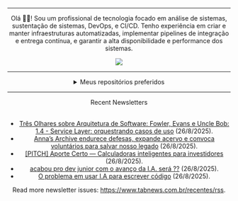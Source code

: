 <div align="center">
<hr>
<p>Olá 👋🏾! Sou um profissional de tecnologia focado em análise de sistemas, sustentação de sistemas, DevOps, e CI/CD. Tenho experiência em criar e manter infraestruturas automatizadas, implementar pipelines de integração e entrega contínua, e garantir a alta disponibilidade e performance dos sistemas.</p>
  <img src="https://media.giphy.com/media/yAGIvCiwPJn5C/giphy.gif">
<hr>
  <details>
  <summary>Meus repositórios preferidos</summary>
  <br />
  Alguns dos meus melhores repositórios:
  <br />
<br />
  <ul><li><a href=https://github.com/commitgeist/aluratube target="_blank" rel="noopener noreferrer">commitgeist/aluratube</a> (<b>0</b> ✨ and <b>0</b> 🍴): Aluratube - Desenvolvido durante a imersão React da Alura no final de 2022</li><li><a href=https://github.com/commitgeist/nlw-ia target="_blank" rel="noopener noreferrer">commitgeist/nlw-ia</a> (<b>0</b> ✨ and <b>0</b> 🍴): Projeto desenvolvido durante a NLW IA - Usando a API da OPENAI</li><li><a href=https://github.com/commitgeist/nlw-journey-ia target="_blank" rel="noopener noreferrer">commitgeist/nlw-journey-ia</a> (<b>0</b> ✨ and <b>0</b> 🍴): NLW IA - Agent de viagens usando python + langchain + GPT</li>
<li>More coming soon :).</li>
</ul>
  </details>
  <hr/>
    <summary>Recent Newsletters</summary>
  <br />
  <ul>
    <li><a href=https://www.tabnews.com.br/carubbi/tres-olhares-sobre-arquitetura-de-software-fowler-evans-e-uncle-bob-1-4-service-layer-orquestrando-casos-de-uso target="_blank" rel="noopener noreferrer">Três Olhares sobre Arquitetura de Software: Fowler, Evans e Uncle Bob: 1.4 - Service Layer: orquestrando casos de uso</a> (26/8/2025).</li><li><a href=https://www.tabnews.com.br/MrPunkDaSilva/annas-archive-endurece-defesas-expande-acervo-e-convoca-voluntarios-para-salvar-nosso-legado target="_blank" rel="noopener noreferrer">Anna’s Archive endurece defesas, expande acervo e convoca voluntários para salvar nosso legado</a> (26/8/2025).</li><li><a href=https://www.tabnews.com.br/joaobrigido/pitch-aporte-certo-calculadoras-inteligentes-para-investidores target="_blank" rel="noopener noreferrer">[PITCH] Aporte Certo — Calculadoras inteligentes para investidores</a> (26/8/2025).</li><li><a href=https://www.tabnews.com.br/LukeMe/acabou-pro-dev-junior-com-o-avanco-da-i-a-sera target="_blank" rel="noopener noreferrer">acabou pro dev junior com o avanço da I.A. será ??</a> (26/8/2025).</li><li><a href=https://www.tabnews.com.br/LukeMe/o-problema-em-usar-i-a-para-escrever-codigo target="_blank" rel="noopener noreferrer">O problema em usar I.A para escrever código</a> (26/8/2025).</li>
  </ul>
<p>Read more newsletter issues: <a href="https://www.tabnews.com.br/recentes/rss">https://www.tabnews.com.br/recentes/rss</a>.</p>
  </details>
